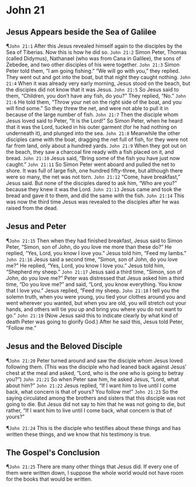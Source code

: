 # John 21

## Jesus Appears beside the Sea of Galilee
¶`John 21:1` After this Jesus revealed himself again to the disciples by the Sea of Tiberias. Now this is how he did so.
`John 21:2` Simon Peter, Thomas (called Didymus), Nathanael (who was from Cana in Galilee), the sons of Zebedee, and two other disciples of his were together.
`John 21:3` Simon Peter told them, “I am going fishing.” “We will go with you,” they replied. They went out and got into the boat, but that night they caught nothing.
`John 21:4` When it was already very early morning, Jesus stood on the beach, but the disciples did not know that it was Jesus.
`John 21:5` So Jesus said to them, “Children, you don’t have any fish, do you?” They replied, “No.”
`John 21:6` He told them, “Throw your net on the right side of the boat, and you will find some.” So they threw the net, and were not able to pull it in because of the large number of fish.
`John 21:7` Then the disciple whom Jesus loved said to Peter, “It is the Lord!” So Simon Peter, when he heard that it was the Lord, tucked in his outer garment (for he had nothing on underneath it), and plunged into the sea.
`John 21:8` Meanwhile the other disciples came with the boat, dragging the net full of fish, for they were not far from land, only about a hundred yards.
`John 21:9` When they got out on the beach, they saw a charcoal fire ready with a fish placed on it, and bread.
`John 21:10` Jesus said, “Bring some of the fish you have just now caught.”
`John 21:11` So Simon Peter went aboard and pulled the net to shore. It was full of large fish, one hundred fifty-three, but although there were so many, the net was not torn.
`John 21:12` “Come, have breakfast,” Jesus said. But none of the disciples dared to ask him, “Who are you?” because they knew it was the Lord.
`John 21:13` Jesus came and took the bread and gave it to them, and did the same with the fish.
`John 21:14` This was now the third time Jesus was revealed to the disciples after he was raised from the dead.

## Jesus and Peter
¶`John 21:15` Then when they had finished breakfast, Jesus said to Simon Peter, “Simon, son of John, do you love me more than these do?” He replied, “Yes, Lord, you know I love you.” Jesus told him, “Feed my lambs.”
`John 21:16` Jesus said a second time, “Simon, son of John, do you love me?” He replied, “Yes, Lord, you know I love you.” Jesus told him, “Shepherd my sheep.”
`John 21:17` Jesus said a third time, “Simon, son of John, do you love me?” Peter was distressed that Jesus asked him a third time, “Do you love me?” and said, “Lord, you know everything. You know that I love you.” Jesus replied, “Feed my sheep.
`John 21:18` I tell you the solemn truth, when you were young, you tied your clothes around you and went wherever you wanted, but when you are old, you will stretch out your hands, and others will tie you up and bring you where you do not want to go.”
`John 21:19` (Now Jesus said this to indicate clearly by what kind of death Peter was going to glorify God.) After he said this, Jesus told Peter, “Follow me.”

## Jesus and the Beloved Disciple
¶`John 21:20` Peter turned around and saw the disciple whom Jesus loved following them. (This was the disciple who had leaned back against Jesus’ chest at the meal and asked, “Lord, who is the one who is going to betray you?”)
`John 21:21` So when Peter saw him, he asked Jesus, “Lord, what about him?”
`John 21:22` Jesus replied, “If I want him to live until I come back, what concern is that of yours? You follow me!”
`John 21:23` So the saying circulated among the brothers and sisters that this disciple was not going to die. But Jesus did not say to him that he was not going to die, but rather, “If I want him to live until I come back, what concern is that of yours?”

¶`John 21:24` This is the disciple who testifies about these things and has written these things, and we know that his testimony is true.

## The Gospel's Conclusion
¶`John 21:25` There are many other things that Jesus did. If every one of them were written down, I suppose the whole world would not have room for the books that would be written.
